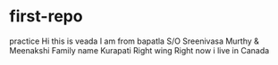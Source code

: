 # first-repo
practice
Hi this is veada
I am from bapatla
S/O Sreenivasa Murthy & Meenakshi
Family name Kurapati
Right wing
Right now i live in Canada
